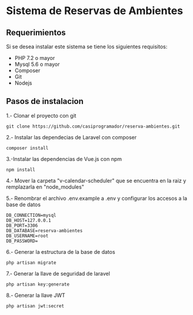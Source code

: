 # Sistema de Reservas de Ambientes

## Requerimientos

Si se desea instalar este sistema se tiene los siguientes requisitos:
- PHP 7.2 o mayor
- Mysql 5.6 o mayor
- Composer
- Git
- Nodejs

## Pasos de instalacion

1.- Clonar el proyecto con git

`git clone https://github.com/casiprogramador/reserva-ambientes.git`

2.- Instalar las dependecias de Laravel con composer

`composer install`

3.-Instalar las dependencias de Vue.js con npm

`npm install`

4.- Mover la carpeta "v-calendar-scheduler" que se encuentra en la raiz y remplazarla en "node_modules"

5.- Renombrar el archivo .env.example a .env y configurar los accesos a la base de datos

	DB_CONNECTION=mysql
    DB_HOST=127.0.0.1
    DB_PORT=3306
    DB_DATABASE=reserva-ambientes
    DB_USERNAME=root
    DB_PASSWORD=

6.- Generar la estructura de la base de datos

`php artisan migrate`

7.- Generar la llave de seguridad de laravel

`php artisan key:generate`

8.- Generar la llave JWT

`php artisan jwt:secret`